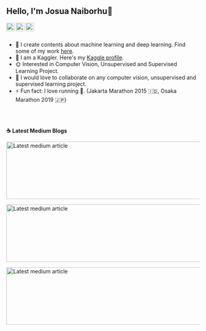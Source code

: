 ## Hello, I'm Josua Naiborhu👋

<a href="https://twitter.com/naiborhu_josua">
  <img align="left" alt="josua naiborhu's Twitter" width="22px" src="https://cdn.jsdelivr.net/npm/simple-icons@v3/icons/twitter.svg" />
</a>
<a href="https://www.linkedin.com/in/josuanaiborhu/">
  <img align="left" alt="Josua Naiborhu's Linkdein" width="22px" src="https://cdn.jsdelivr.net/npm/simple-icons@v3/icons/linkedin.svg" />
</a>
<a href="https://github.com/naiborhujosua">
  <img align="left" alt="Josua's Github" width="22px" src="https://cdn.jsdelivr.net/npm/simple-icons@v3/icons/github.svg" />
</a>

<br/>
<br/>

- 🌱 I create contents about machine learning and deep learning. Find some of my work [here](https://naiborhujosua.medium.com/).
- 🌻 I am a Kaggler. Here's my [Kaggle profile](https://www.kaggle.com/naiborhujosua).
-  :sun_with_face: Interested in Computer Vision, Unsupervised and Supervised Learning Project.
- 👯 I would love to collaborate on any computer vision, unsupervised and supervised learning project.
- ⚡ Fun fact: I love running :running:. (Jakarta Marathon 2015 	:indonesia:, Osaka Marathon 2019 :jp:)



<br/>
<br/>

<p><b> &#9749; Latest Medium Blogs</b></p>

<a target="_blank" href="https://github-readme-medium-recent-article.vercel.app/medium/@naiborhujosua/2"><img src="https://github-readme-medium-recent-article.vercel.app/medium/@naiborhujosua/2" alt="Latest medium article" width="900" height="150" ></a>

<a target="_blank" href="https://github-readme-medium-recent-article.vercel.app/medium/@naiborhujosua/3"><img src="https://github-readme-medium-recent-article.vercel.app/medium/@naiborhujosua/3" alt="Latest medium article" width="900" height="150" > </a>

<a target="_blank" href="https://github-readme-medium-recent-article.vercel.app/medium/@naiborhujosua/0"><img src="https://github-readme-medium-recent-article.vercel.app/medium/@naiborhujosua/0" alt="Latest medium article" width="800" height="150" > </a>



